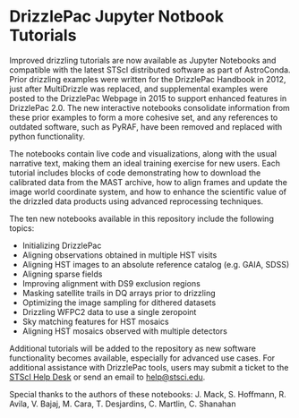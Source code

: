# DrizzlePac Jupyter Notbook Tutorials


Improved drizzling tutorials are now available as Jupyter Notebooks and compatible with the latest STScI distributed software as part of AstroConda. Prior drizzling examples were written for the DrizzlePac Handbook in 2012, just after MultiDrizzle was replaced, and supplemental examples were posted to the DrizzlePac Webpage in 2015 to support enhanced features in DrizzlePac 2.0. The new interactive notebooks consolidate information from these prior examples to form a more cohesive set, and any references to outdated software, such as PyRAF, have been removed and replaced with python functionality.

The notebooks contain live code and visualizations, along with the usual narrative text, making them an ideal training exercise for new users. Each tutorial includes blocks of code demonstrating how to download the calibrated data from the MAST archive, how to align frames and update the image world coordinate system, and how to enhance the scientific value of the drizzled data products using advanced reprocessing techniques.

The ten new notebooks available in this repository include the following topics:

* Initializing DrizzlePac
* Aligning observations obtained in multiple HST visits
* Aligning HST images to an absolute reference catalog (e.g. GAIA, SDSS)
* Aligning sparse fields
* Improving alignment with DS9 exclusion regions
* Masking satellite trails in DQ arrays prior to drizzling
* Optimizing the image sampling for dithered datasets
* Drizzling WFPC2 data to use a single zeropoint
* Sky matching features for HST mosaics
* Aligning HST mosaics observed with multiple detectors

Additional tutorials will be added to the repository as new software functionality becomes available, especially for advanced use cases. For additional assistance with DrizzlePac tools, users may submit a ticket to the [STScI Help Desk](https://stsci.service-now.com/hst?id=hst_index) or send an email to help@stsci.edu.


Special thanks to the authors of these notebooks: J. Mack, S. Hoffmann, R. Avila, V. Bajaj, M. Cara, T. Desjardins, C. Martlin, C. Shanahan
